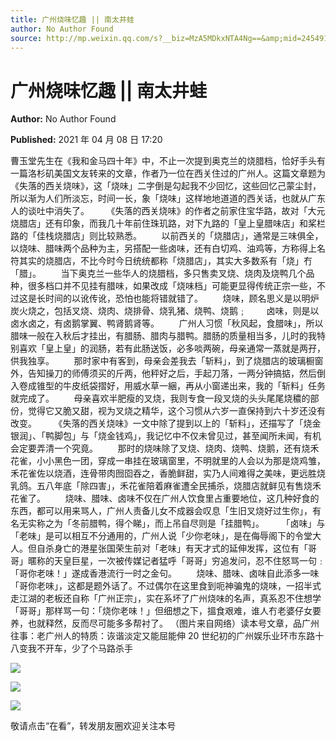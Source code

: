 ```yaml
---
title: 广州烧味忆趣 || 南太井蛙
author: No Author Found
source: http://mp.weixin.qq.com/s?__biz=MzA5MDkxNTA4Ng==&amp;mid=2454910897&amp;idx=1&amp;sn=5b2305dba6b37131fd6244b1f333fe6b&amp;chksm=87a23fd0b0d5b6c67083ce4a5a6d9b14e7fccc2e9c73477e9cc9680dd6acb3f8a4db10437308#rd
---
```


# 广州烧味忆趣 || 南太井蛙

**Author:** No Author Found

**Published:** 2021 年 04 月 08 日 17:20

曹玉堂先生在《我和金马四十年》中，不止一次提到奥克兰的烧腊档，恰好手头有一篇洛杉矶美国文友转来的文章，作者乃一位在西关住过的广州人。这篇文章题为《失落的西关烧味》，这「烧味」二字倒是勾起我不少回忆，这些回忆己蒙尘封，所以渐为人们所淡忘，时间一长，象「烧味」这样地地道道的西关话，也就从广东人的谈吐中消失了。       《失落的西关烧味》的作者之前家住宝华路，故对「大元烧腊店」还有印象，而我几十年前住珠玑路，对下九路的「皇上皇腊味店」和桨栏路的「佳栈烧腊店」则比较熟悉。        以前西关的「烧腊店」，通常是三味俱全，以烧味、腊味两个品种为主，另搭配一些卤味，还有白切鸡、油鸡等，方称得上名符其实的烧腊店，不比今时今日统统都称「烧腊店」，其实大多数系有「烧」冇「腊」。        当下奥克兰一些华人的烧腊档，多只售卖叉烧、烧肉及烧鸭几个品种，很多档口并不见挂有腊味，如果改成「烧味档」可能更显得传统正宗一些，不过这是长时间的以讹传讹，恐怕也能将错就错了。        烧味，顾名思义是以明炉炭火烧之，包括叉烧、烧肉、烧排骨、烧乳猪、烧鸭、烧鹅﹔        卤味，则是以卤水卤之，有卤鹅掌翼、鸭肾鹅肾等。        广州人习惯「秋风起，食腊味」，所以腊味一般在入秋后才挂出，有腊肠、腊肉与腊鸭。腊肠的质量相当多，儿时的我特别喜欢「皇上皇」的润肠，若有此肠送饭，必多啖两碗，母亲通常一蒸就是两孖，供我独享。        那时家中有客到，母亲会差我去「斩料」，到了烧腊店的玻璃橱窗外，告知操刀的师傅须买的斤两，他秤好之后，手起刀落，一两分钟搞掂，然后倒入卷成锥型的牛皮纸袋摺好，用威水草一綑，再从小窗递出来，我的「斩料」任务就完成了。        母亲喜欢半肥瘦的叉烧，我则专食一段叉烧的头头尾尾烧穠的部份，觉得它又脆又甜，视为叉烧之精华，这个习惯从六岁一直保持到六十岁还没有改变。       《失落的西关烧味》一文中除了提到以上的「斩料」，还描写了「烧金银润」、「鸭脚包」与「烧金钱鸡」，我记忆中不仅未曾见过，甚至闻所未闻，有机会定要弄清一个究竟。        那时的烧味除了叉烧、烧肉、烧鸭、烧鹅，还有烧禾花雀，小小黑色一团，穿成一串挂在玻璃窗里，不明就里的人会以为那是烧鸡雏，禾花雀佐以烧酒，连骨带肉囫囵吞之，香脆鲜甜，实乃人间难得之美味，更远胜烧乳鸽。五八年底「除四害」，禾花雀陪着麻雀遭全民捕杀，烧腊店就鲜见有售烧禾花雀了。        烧味、腊味、卤味不仅在广州人饮食里占重要地位，这几种好食的东西，都可以用来骂人，广州人责备儿女不成器会叹息「生旧叉烧好过生你」，有名无实称之为「冬前腊鸭，得个睇」，而上吊自尽则是「挂腊鸭」。       「卤味」与「老味」是可以相互不分通用的，广州人说「少你老味」，是在侮辱阁下的令堂大人。但自杀身亡的港星张国荣生前对「老味」有天才式的延伸发挥，这位有「哥哥」暱称的天皇巨星，一次被传媒记者猛呼「哥哥」穷追发问，忍不住怒骂一句﹕「哥你老味！」遂成香港流行一时之金句。        烧味、腊味、卤味自此添多一味「哥你老味」，这都是题外话了。不过偶尔在这里食到呃神骗鬼的烧味，一招半式走江湖的老板还自称「广州正宗」，实在系坏了广州烧味的名声，真系忍不住想学「哥哥」那样骂一句：「烧你老味！」但细想之下，搵食艰难，谁人冇老婆仔女要养，也就释然，反而尽可能多多帮衬了。 （图片来自网络）读本号文章，品广州往事：老广州人的特质：诙谐淡定又能屈能伸 20 世纪初的广州娱乐业环市东路十八变我不开车，少了个马路杀手

![](https://mmbiz.qpic.cn/mmbiz_jpg/PJWG74pLsMYxLCxDvnKgUcJRguSttxkg5OA5Js0SSbCVCamSib2e2W3911dD1fN2DH1oKsjJg1Bviaia8opLt4Miag/640?wx_fmt=jpeg)

![](https://mmbiz.qpic.cn/mmbiz_jpg/PJWG74pLsMYxLCxDvnKgUcJRguSttxkgNVdq9PqCibqYybbXBws2ocLyB4ve3pYIciaOmVYicpEOdBBbsqgFE0hJQ/640?wx_fmt=jpeg)

![](https://mmbiz.qpic.cn/mmbiz_jpg/PJWG74pLsMYxLCxDvnKgUcJRguSttxkgE6DFicoqoeE6mSOFOUziaJ6rI43EuFPkjDKccWHVicQOtqhjIEYtNtW5g/640)

敬请点击“在看”，转发朋友圈欢迎关注本号
